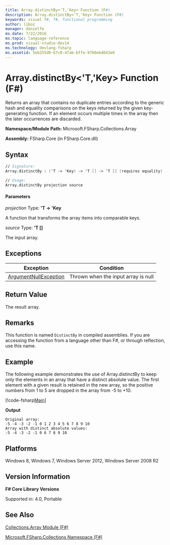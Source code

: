 ```yaml
---
title: Array.distinctBy<'T,'Key> Function (F#)
description: Array.distinctBy<'T,'Key> Function (F#)
keywords: visual f#, f#, functional programming
author: liboz
manager: danielfe
ms.date: 7/22/2016
ms.topic: language-reference
ms.prod: visual-studio-dev14
ms.technology: devlang-fsharp
ms.assetid: 5eb255d0-67c0-47ab-bffe-9760ebd043e0
---
```


# Array.distinctBy<'T,'Key> Function (F#)

Returns an array that contains no duplicate entries according to the generic hash and equality comparisons on the keys returned by the given key-generating function. If an element occurs multiple times in the array then the later occurrences are discarded.

**Namespace/Module Path:** Microsoft.FSharp.Collections.Array

**Assembly:** FSharp.Core (in FSharp.Core.dll)

## Syntax

```fsharp
// Signature:
Array.distinctBy : ('T -> 'Key) -> 'T [] -> 'T [] (requires equality)

// Usage:
Array.distinctBy projection source
```

#### Parameters
*projection*
Type: **'T -&gt; 'Key**

A function that transforms the array items into comparable keys.

*source*
Type: **'T [[]](https://msdn.microsoft.com/library/def20292-9aae-4596-9275-b94e594f8493)**

The input array.

## Exceptions
|Exception|Condition|
|----|----|
|[ArgumentNullException](https://msdn.microsoft.com/library/system.argumentnullexception.aspx)|Thrown when the input array is null|

## Return Value
The result array.

## Remarks
This function is named `DistinctBy` in compiled assemblies. If you are accessing the function from a language other than F#, or through reflection, use this name.

## Example

The following example demonstrates the use of Array.distinctBy to keep only the elements in an array that have a distinct absolute value. The first element with a given result is retained in the new array, so the positive numbers from 1 to 5 are dropped in the array from -5 to +10.

[!code-fsharp[Main](snippets/fsarrays/snippet75.fs)]

**Output**
```
Original array:
-5 -4 -3 -2 -1 0 1 2 3 4 5 6 7 8 9 10
Array with distinct absolute values:
-5 -4 -3 -2 -1 0 6 7 8 9 10
```

## Platforms
Windows 8, Windows 7, Windows Server 2012, Windows Server 2008 R2

## Version Information
**F# Core Library Versions**

Supported in: 4.0, Portable

## See Also
[Collections.Array Module &#40;F&#35;&#41;](Collections.Array-Module-%5BFSharp%5D.md)

[Microsoft.FSharp.Collections Namespace &#40;F&#35;&#41;](Microsoft.FSharp.Collections-Namespace-%5BFSharp%5D.md)
